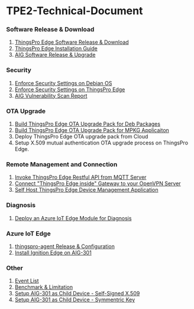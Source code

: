 # TPE2-Technical-Document

### Software Release & Download

1. [ThingsPro Edge Software Release & Download](./documents/ThingsPro%20Edge%20Software%20Release.md)
2. [ThingsPro Edge Installation Guide](./documents/ThingsPro%20Edge%20Installation%20Guide.md) 
2. [AIG Software Release & Upgrade](./documents/AIG%20Software%20Upgrade.md) 

### Security

1. [Enforce Security Settings on Debian OS](./documents/Enforce%20Security%20Settings%20on%20Debian%20OS.md)
2. [Enforce Security Settings on ThingsPro Edge](./documents/Enforce%20Security%20Settings%20on%20ThingsPro%20Edge.md)
3. [AIG Vulnerability Scan Report](./documents/AIG_Vulnerability_Scan_Report.md)

### OTA Upgrade
1. [Build ThingsPro Edge OTA Upgrade Pack for Deb Packages](./documents/Build%20ThingsPro%20Edge%20OTA%20Upgrade%20Pack%20for%20Deb%20Packages.md)
2. [Build ThingsPro Edge OTA Upgrade Pack for MPKG Applicaiton](./documents/Build%20ThingsPro%20Edge%20OTA%20Upgrade%20Pack%20for%20MPKG%20application.md)
3. Deploy ThingsPro Edge OTA upgrade pack from Cloud
4. Setup X.509 mutual authentication OTA upgrade process on ThingsPro Edge.

### Remote Management and Connection
1. [Invoke ThingsPro Edge Restful API from MQTT Server](./documents/Invoke%20ThingsPro%20Edge%20Restful%20API%20from%20MQTT%20Server.md)
2. [Connect "ThingsPro Edge inside" Gateway to your OpenVPN Server](./documents/Connect%20ThingsPro%20Edge%20inside%20Gateway%20to%20your%20OpenVPN%20Server.md)
3. [Self Host ThingsPro Edge Device Management Application](./documents/TPEDM-guide.md)

### Diagnosis
1. [Deploy an Azure IoT Edge Module for Diagnosis](./documents/Diagnosis%20Azure%20IoT%20Edge%20Module.md)

### Azure IoT Edge
1. [thingspro-agent Release & Configuration](./documents/thingspro-agent%20Release%20&%20Configuration.md)
2. [Install Ignition Edge on AIG-301](./documents/Install%20Ignition%20Edge%20on%20AIG-301.md)

### Other
1. [Event List](./documents/TPE2-EventList.md) 
2. [Benchmark & Limitation](./documents/TPE2-Benchmark_Limitation.md) 
3. [Setup AIG-301 as Child Device - Self-Signed X.509](./documents/Setup%20AIG-301%20as%20Child%20Device%20-%20Self-Sign%20X.509.md)
4. [Setup AIG-301 as Child Device - Symmentric Key](./documents/Setup%20AIG-301%20as%20Child%20Device%20-%20Symmetric%20Key.md)
